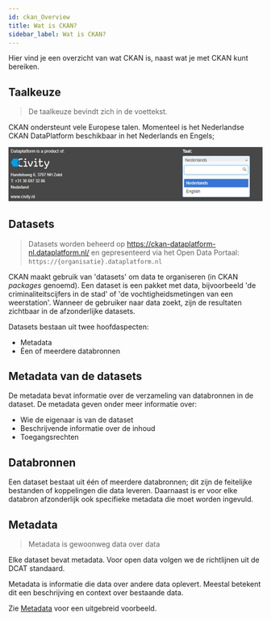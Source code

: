 ```yaml
---
id: ckan_Overview
title: Wat is CKAN?
sidebar_label: Wat is CKAN?
---
```


Hier vind je een overzicht van wat CKAN is, naast wat je met CKAN kunt bereiken.

## Taalkeuze

> De taalkeuze bevindt zich in de voettekst.

CKAN ondersteunt vele Europese talen. Momenteel is het Nederlandse CKAN DataPlatform beschikbaar in het Nederlands en Engels;

<!-- Het Zweedse Dataplatform is beschikbaar in het Zweeds (Svenska) en Engels. -->

<!-- <img class="imageStyle shadowing" alt="change language" src={require('./assets/Dataplatform/CKANOverview/Nederlands.jpg').default} /> -->

![Change_language](./assets/Dataplatform/CKANOverview/Nederlands.jpg)

## Datasets

> Datasets worden beheerd op <a href="https://ckan-dataplatform-nl.dataplatform.nl/" target="_blank">https://ckan-dataplatform-nl.dataplatform.nl/</a> en gepresenteerd via het Open Data Portaal: `https://{organisatie}.dataplatform.nl`

CKAN maakt gebruik van 'datasets' om data te organiseren (in CKAN _packages_ genoemd). Een dataset is een pakket met data, bijvoorbeeld 'de criminaliteitscijfers in de stad' of 'de vochtigheidsmetingen van een weerstation'. Wanneer de gebruiker naar data zoekt, zijn de resultaten zichtbaar in de afzonderlijke datasets.

Datasets bestaan uit twee hoofdaspecten:

- Metadata
- Éen of meerdere databronnen

## Metadata van de datasets

De metadata bevat informatie over de verzameling van databronnen in de dataset. De metadata geven onder meer informatie over:

- Wie de eigenaar is van de dataset
- Beschrijvende informatie over de inhoud
- Toegangsrechten

## Databronnen

Een dataset bestaat uit één of meerdere databronnen; dit zijn de feitelijke bestanden of koppelingen die data leveren. Daarnaast is er voor elke databron afzonderlijk ook specifieke metadata die moet worden ingevuld.

## Metadata

> Metadata is gewoonweg data over data

Elke dataset bevat metadata. Voor open data volgen we de richtlijnen uit de DCAT standaard.

Metadata is informatie die data over andere data oplevert. Meestal betekent dit een beschrijving en context over bestaande data.

Zie [Metadata](metadata_Metadata#metadata-example) voor een uitgebreid voorbeeld.
